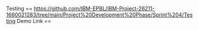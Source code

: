 Testing  ==  https://github.com/IBM-EPBL/IBM-Project-26211-1660021283/tree/main/Project%20Development%20Phase/Sprint%204/Testing
Demo Link == 
